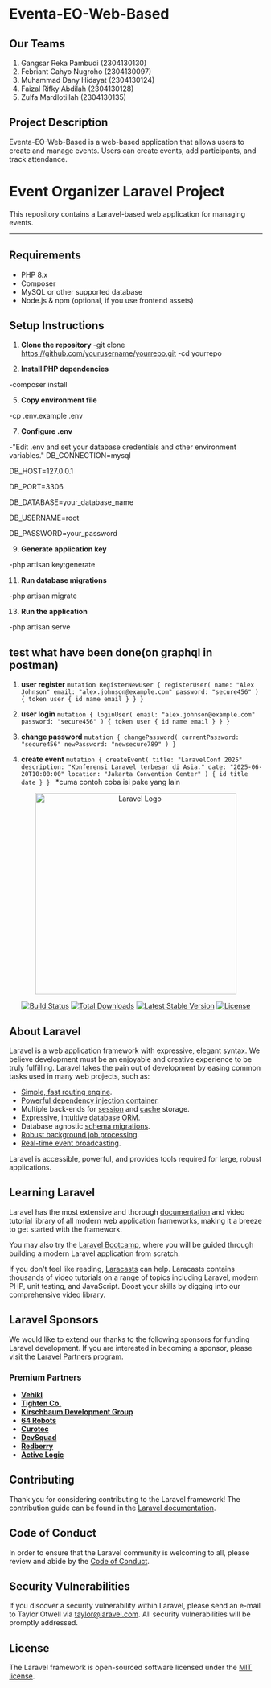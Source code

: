 # Eventa-EO-Web-Based

## Our Teams
1. Gangsar Reka Pambudi (2304130130)
2. Febriant Cahyo Nugroho (2304130097)
3. Muhammad Dany Hidayat (2304130124)
4. Faizal Rifky Abdilah (2304130128)
5. Zulfa Mardlotillah (2304130135)

## Project Description
Eventa-EO-Web-Based is a web-based application that allows users to create and manage events. Users can create events, add participants, and track attendance.

# Event Organizer Laravel Project

This repository contains a Laravel-based web application for managing events.

---

## Requirements

- PHP 8.x
- Composer
- MySQL or other supported database
- Node.js & npm (optional, if you use frontend assets)

## Setup Instructions

1. **Clone the repository**
-git clone https://github.com/yourusername/yourrepo.git
-cd yourrepo

3. **Install PHP dependencies**
   
-composer install

5. **Copy environment file**
   
-cp .env.example .env

7. **Configure .env**
   
-"Edit .env and set your database credentials and other environment variables."
DB_CONNECTION=mysql

DB_HOST=127.0.0.1

DB_PORT=3306

DB_DATABASE=your_database_name

DB_USERNAME=root

DB_PASSWORD=your_password

9. **Generate application key**
    
-php artisan key:generate

11. **Run database migrations**
    
-php artisan migrate

13. **Run the application**
    
-php artisan serve

## test what have been done(on graphql in postman)
1. **user register**
``
mutation RegisterNewUser {
  registerUser(
    name: "Alex Johnson"
    email: "alex.johnson@example.com"
    password: "secure456"
  ) {
    token
    user {
      id
      name
      email
    }
  }
}
``

2. **user login**
   ``mutation {
  loginUser(
    email: "alex.johnson@example.com"
    password: "secure456"
  ) {
    token
    user {
      id
      name
      email
    }
  }
}
``

4. **change password**
   ``mutation {
  changePassword(
    currentPassword: "secure456"
    newPassword: "newsecure789"
  )
}
``
6. **create event**
   ``mutation {
  createEvent(
    title: "LaravelConf 2025"
    description: "Konferensi Laravel terbesar di Asia."
    date: "2025-06-20T10:00:00"
    location: "Jakarta Convention Center"
  ) {
    id
    title
    date
  }
}
``
*cuma contoh coba isi pake yang lain 

<p align="center"><a href="https://laravel.com" target="_blank"><img src="https://raw.githubusercontent.com/laravel/art/master/logo-lockup/5%20SVG/2%20CMYK/1%20Full%20Color/laravel-logolockup-cmyk-red.svg" width="400" alt="Laravel Logo"></a></p>

<p align="center">
<a href="https://github.com/laravel/framework/actions"><img src="https://github.com/laravel/framework/workflows/tests/badge.svg" alt="Build Status"></a>
<a href="https://packagist.org/packages/laravel/framework"><img src="https://img.shields.io/packagist/dt/laravel/framework" alt="Total Downloads"></a>
<a href="https://packagist.org/packages/laravel/framework"><img src="https://img.shields.io/packagist/v/laravel/framework" alt="Latest Stable Version"></a>
<a href="https://packagist.org/packages/laravel/framework"><img src="https://img.shields.io/packagist/l/laravel/framework" alt="License"></a>
</p>

## About Laravel

Laravel is a web application framework with expressive, elegant syntax. We believe development must be an enjoyable and creative experience to be truly fulfilling. Laravel takes the pain out of development by easing common tasks used in many web projects, such as:

- [Simple, fast routing engine](https://laravel.com/docs/routing).
- [Powerful dependency injection container](https://laravel.com/docs/container).
- Multiple back-ends for [session](https://laravel.com/docs/session) and [cache](https://laravel.com/docs/cache) storage.
- Expressive, intuitive [database ORM](https://laravel.com/docs/eloquent).
- Database agnostic [schema migrations](https://laravel.com/docs/migrations).
- [Robust background job processing](https://laravel.com/docs/queues).
- [Real-time event broadcasting](https://laravel.com/docs/broadcasting).

Laravel is accessible, powerful, and provides tools required for large, robust applications.

## Learning Laravel

Laravel has the most extensive and thorough [documentation](https://laravel.com/docs) and video tutorial library of all modern web application frameworks, making it a breeze to get started with the framework.

You may also try the [Laravel Bootcamp](https://bootcamp.laravel.com), where you will be guided through building a modern Laravel application from scratch.

If you don't feel like reading, [Laracasts](https://laracasts.com) can help. Laracasts contains thousands of video tutorials on a range of topics including Laravel, modern PHP, unit testing, and JavaScript. Boost your skills by digging into our comprehensive video library.

## Laravel Sponsors

We would like to extend our thanks to the following sponsors for funding Laravel development. If you are interested in becoming a sponsor, please visit the [Laravel Partners program](https://partners.laravel.com).

### Premium Partners

- **[Vehikl](https://vehikl.com)**
- **[Tighten Co.](https://tighten.co)**
- **[Kirschbaum Development Group](https://kirschbaumdevelopment.com)**
- **[64 Robots](https://64robots.com)**
- **[Curotec](https://www.curotec.com/services/technologies/laravel)**
- **[DevSquad](https://devsquad.com/hire-laravel-developers)**
- **[Redberry](https://redberry.international/laravel-development)**
- **[Active Logic](https://activelogic.com)**

## Contributing

Thank you for considering contributing to the Laravel framework! The contribution guide can be found in the [Laravel documentation](https://laravel.com/docs/contributions).

## Code of Conduct

In order to ensure that the Laravel community is welcoming to all, please review and abide by the [Code of Conduct](https://laravel.com/docs/contributions#code-of-conduct).

## Security Vulnerabilities

If you discover a security vulnerability within Laravel, please send an e-mail to Taylor Otwell via [taylor@laravel.com](mailto:taylor@laravel.com). All security vulnerabilities will be promptly addressed.

## License

The Laravel framework is open-sourced software licensed under the [MIT license](https://opensource.org/licenses/MIT).
